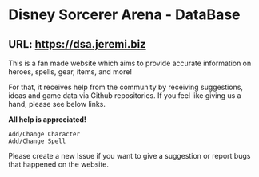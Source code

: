 # Disney Sorcerer Arena - DataBase

## URL: https://dsa.jeremi.biz


This is a fan made website which aims to provide accurate information on heroes, spells, gear, items, and more!

For that, it receives help from the community by receiving suggestions, ideas and game data via Github repositories.
If you feel like giving us a hand, please see below links. 

**All help is appreciated!**

    Add/Change Character
    Add/Change Spell

Please create a new Issue if you want to give a suggestion or report bugs that happened on the website.
